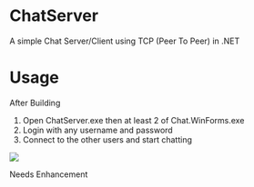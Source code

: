 # ChatServer
A simple Chat Server/Client using TCP (Peer To Peer) in .NET

# Usage
After Building
1. Open ChatServer.exe then at least 2 of Chat.WinForms.exe <br/>
2. Login with any username and password <br/>
3. Connect to the other users and start chatting <br/>

<img src="/assets/ChatServer.gif?raw=true">

Needs Enhancement

